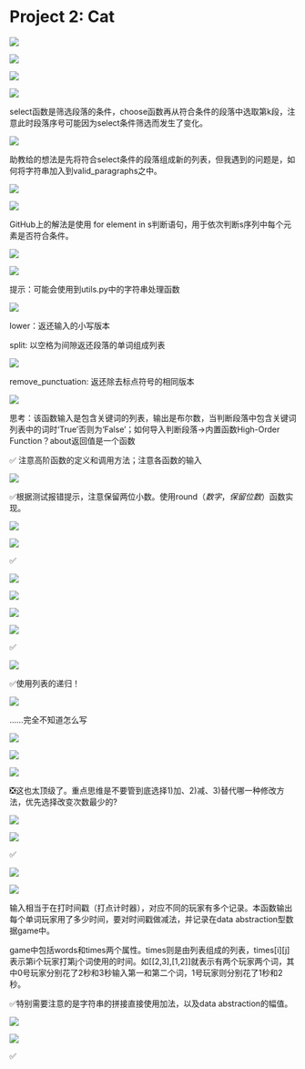 # Project 2: Cat

![](image/1677200520873_Wjv4AGyDTE.png)

![](image/1677200738429_vEKbUMHC1Z.png)

![](image/1677200841867_zETOX3PGm6.png)

![](image/1677201174545_GUEnw4LKaR.png)

select函数是筛选段落的条件，choose函数再从符合条件的段落中选取第k段，注意此时段落序号可能因为select条件筛选而发生了变化。

![](image/1677202827622_6nrRkdKyZX.png)

助教给的想法是先将符合select条件的段落组成新的列表，但我遇到的问题是，如何将字符串加入到valid\_paragraphs之中。

![](image/1677205273459_DRRNMhGFa9.png)

![](image/1677205380045_JV59578cCj.png)

GitHub上的解法是使用 for element in s判断语句，用于依次判断s序列中每个元素是否符合条件。

![](image/1677205631324_rMIN5p7Qkx.png)

![](image/1677205937910_O1IoxdLKVq.png)

提示：可能会使用到utils.py中的字符串处理函数

![](image/1677206078614_09ppsC3g5V.png)

lower：返还输入的小写版本

split: 以空格为间隙返还段落的单词组成列表

![](image/1677206301543_qmP_M8x98E.png)

remove\_punctuation: 返还除去标点符号的相同版本

![](image/1677206333782_BV7HoANTWZ.png)

思考：该函数输入是包含关键词的列表，输出是布尔数，当判断段落中包含关键词列表中的词时‘True’否则为‘False’；如何导入判断段落→内置函数High-Order Function？about返回值是一个函数

✅ 注意高阶函数的定义和调用方法；注意各函数的输入

![](image/image_KWvUzJ-eyv.png)

✅根据测试报错提示，注意保留两位小数。使用round（*数字*，*保留位数*）函数实现。

![](image/1677498953224_9XYX-EkoaN.png)

![](image/1677501294349_M9T-2fUneW.png)

✅

![](image/1677502557226_AZq_EC7xOI.png)

![](image/1677502968056_sdLcTwN4Eh.png)

![](image/1677506127099_XJZr7D6t1E.png)

![](image/1677506226520_Pm4m3UDoqo.png)

✅

![](image/1677508515521__re3qH3HmE.png)

✅使用列表的递归！

![](image/1677512335988_1pE5SGtMfh.png)

……完全不知道怎么写

![](image/1677512263710_cYxvd8S2Ik.png)

![](image/1677514066316_ctF0X05Jq-.png)

![](image/1677514345098_mXDYj9AEK8.png)

❎这也太顶级了。重点思维是不要管到底选择1)加、2)减、3)替代哪一种修改方法，优先选择改变次数最少的?

![](image/1677514460302_U2GkpbInBS.png)

![](image/1677514684490_helVYnaJw7.png)

✅

![](image/1677516057164_QlpfZCoqbz.png)

![](image/1677516232200_zIojrRY4nR.png)

输入相当于在打时间戳（打点计时器），对应不同的玩家有多个记录。本函数输出每个单词玩家用了多少时间，要对时间戳做减法，并记录在data abstraction型数据game中。

game中包括words和times两个属性。times则是由列表组成的列表，times\[i]\[j]表示第i个玩家打第j个词使用的时间。如\[\[2,3],\[1,2]]就表示有两个玩家两个词，其中0号玩家分别花了2秒和3秒输入第一和第二个词，1号玩家则分别花了1秒和2秒。

✅特别需要注意的是字符串的拼接直接使用加法，以及data abstraction的幅值。

![](image/1677519423161_as_apM-YGJ.png)

![](image/1677520044679_jt3YJZ6Izu.png)

✅
